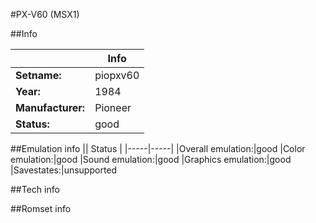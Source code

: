 #PX-V60 (MSX1)

##Info

||Info|
|-----|-----|
|**Setname:**|piopxv60
|**Year:**|1984
|**Manufacturer:**|Pioneer
|**Status:**|good

##Emulation info
|| Status |
|-----|-----|
|Overall emulation:|good
|Color emulation:|good
|Sound emulation:|good
|Graphics emulation:|good
|Savestates:|unsupported

##Tech info

##Romset info

<!--- START OF EDITED COMMENT DO NOT TOUCH TEXT ABOVE-->
